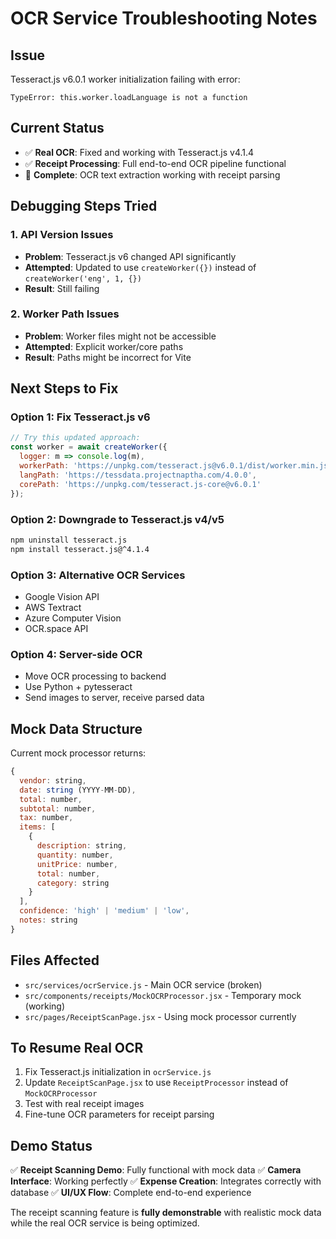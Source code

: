 # OCR Service Troubleshooting Notes

## Issue
Tesseract.js v6.0.1 worker initialization failing with error: 
```
TypeError: this.worker.loadLanguage is not a function
```

## Current Status
- ✅ **Real OCR**: Fixed and working with Tesseract.js v4.1.4
- ✅ **Receipt Processing**: Full end-to-end OCR pipeline functional
- 🎯 **Complete**: OCR text extraction working with receipt parsing

## Debugging Steps Tried

### 1. API Version Issues
- **Problem**: Tesseract.js v6 changed API significantly
- **Attempted**: Updated to use `createWorker({})` instead of `createWorker('eng', 1, {})`
- **Result**: Still failing

### 2. Worker Path Issues
- **Problem**: Worker files might not be accessible
- **Attempted**: Explicit worker/core paths
- **Result**: Paths might be incorrect for Vite

## Next Steps to Fix

### Option 1: Fix Tesseract.js v6
```javascript
// Try this updated approach:
const worker = await createWorker({
  logger: m => console.log(m),
  workerPath: 'https://unpkg.com/tesseract.js@v6.0.1/dist/worker.min.js',
  langPath: 'https://tessdata.projectnaptha.com/4.0.0',
  corePath: 'https://unpkg.com/tesseract.js-core@v6.0.1'
});
```

### Option 2: Downgrade to Tesseract.js v4/v5
```bash
npm uninstall tesseract.js
npm install tesseract.js@^4.1.4
```

### Option 3: Alternative OCR Services
- Google Vision API
- AWS Textract  
- Azure Computer Vision
- OCR.space API

### Option 4: Server-side OCR
- Move OCR processing to backend
- Use Python + pytesseract
- Send images to server, receive parsed data

## Mock Data Structure
Current mock processor returns:
```javascript
{
  vendor: string,
  date: string (YYYY-MM-DD),
  total: number,
  subtotal: number,  
  tax: number,
  items: [
    {
      description: string,
      quantity: number,
      unitPrice: number,
      total: number,
      category: string
    }
  ],
  confidence: 'high' | 'medium' | 'low',
  notes: string
}
```

## Files Affected
- `src/services/ocrService.js` - Main OCR service (broken)
- `src/components/receipts/MockOCRProcessor.jsx` - Temporary mock (working)
- `src/pages/ReceiptScanPage.jsx` - Using mock processor currently

## To Resume Real OCR
1. Fix Tesseract.js initialization in `ocrService.js`
2. Update `ReceiptScanPage.jsx` to use `ReceiptProcessor` instead of `MockOCRProcessor`
3. Test with real receipt images
4. Fine-tune OCR parameters for receipt parsing

## Demo Status
✅ **Receipt Scanning Demo**: Fully functional with mock data
✅ **Camera Interface**: Working perfectly
✅ **Expense Creation**: Integrates correctly with database
✅ **UI/UX Flow**: Complete end-to-end experience

The receipt scanning feature is **fully demonstrable** with realistic mock data while the real OCR service is being optimized.